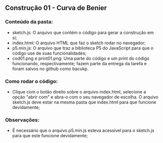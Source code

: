 ## Construção 01 - Curva de Benier

### Conteúdo da pasta:
- sketch.js: O arquivo que contém o código para gerar a construção em si;
- index.html: O arquivo HTML que faz o sketch rodar no navegador;
- p5.min.js: O arquivo que traz a biblioteca P5 do JavaScript para que o código use de suas funcionalidades;
- cod01.png e print01.png: Uma parte do código e um print do código funcionando, respectivamente; fazem parte da entrega da tarefa e foram salvos no github como bacukp.

### Como rodar o código:
- Clique com o botão direito sobre o arquivo index.html, selecione a opção "abrir com" e abra-o com o seu navegador de escolha. O arquivo sketch.js deve estar na mesma pasta que index.html para que funcione devidamente;

### Observações:
- É necessário que o arquivo p5.min.js esteva acessível para o sketch.js para que este funcione devidamente;
